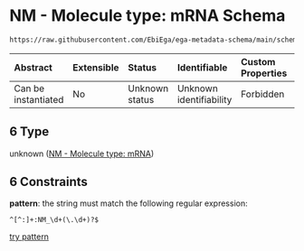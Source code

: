 # NM - Molecule type: mRNA Schema

```txt
https://raw.githubusercontent.com/EbiEga/ega-metadata-schema/main/schemas/EGA.common-definitions.json#/$defs/curieRefseqPattern/oneOf/6
```



| Abstract            | Extensible | Status         | Identifiable            | Custom Properties | Additional Properties | Access Restrictions | Defined In                                                                                           |
| :------------------ | :--------- | :------------- | :---------------------- | :---------------- | :-------------------- | :------------------ | :--------------------------------------------------------------------------------------------------- |
| Can be instantiated | No         | Unknown status | Unknown identifiability | Forbidden         | Allowed               | none                | [EGA.common-definitions.json\*](../../../schemas/EGA.common-definitions.json "open original schema") |

## 6 Type

unknown ([NM - Molecule type: mRNA](ega-4-defs-refseq-accessions-data1098-curie-pattern-oneof-nm---molecule-type-mrna.md))

## 6 Constraints

**pattern**: the string must match the following regular expression:&#x20;

```regexp
^[^:]+:NM_\d+(\.\d+)?$
```

[try pattern](https://regexr.com/?expression=%5E%5B%5E%3A%5D%2B%3ANM_%5Cd%2B\(%5C.%5Cd%2B\)%3F%24 "try regular expression with regexr.com")
